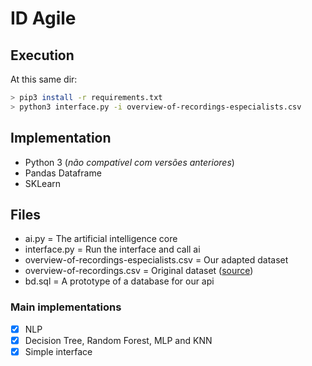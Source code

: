 # ID Agile


## Execution
At this same dir:
```bash
> pip3 install -r requirements.txt
> python3 interface.py -i overview-of-recordings-especialists.csv 
```

## Implementation
* Python 3 (_não compatível com versões anteriores_)
* Pandas Dataframe
* SKLearn

## Files
- ai.py = The artificial intelligence core
- interface.py = Run the interface and call ai 
- overview-of-recordings-especialists.csv = Our adapted dataset
- overview-of-recordings.csv = Original dataset ([source](https://www.kaggle.com/paultimothymooney/medical-speech-transcription-and-intent/kernels))
- bd.sql = A prototype of a database for our api

### Main implementations
- [x] NLP 
- [x] Decision Tree, Random Forest, MLP and KNN
- [x] Simple interface
